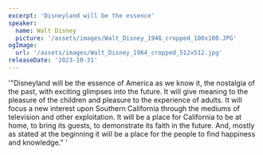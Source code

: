```yaml
---
excerpt: 'Disneyland will be the essence'
speaker:
  name: Walt Disney
  picture: '/assets/images/Walt_Disney_1946_cropped_100x100.JPG'
ogImage:
  url: '/assets/images/Walt_Disney_1964_cropped_512x512.jpg'
releaseDate: '2023-10-31'
---
```


'"Disneyland will be the essence of America as we know it, the nostalgia of the past, with exciting glimpses into the future. It will give meaning to the pleasure of the children and pleasure to the experience of adults. It will focus a new interest upon Southern California through the mediums of television and other exploitation. It will be a place for California to be at home, to bring its guests, to demonstrate its faith in the future. And, mostly as stated at the beginning it will be a place for the people to find happiness and knowledge."'
